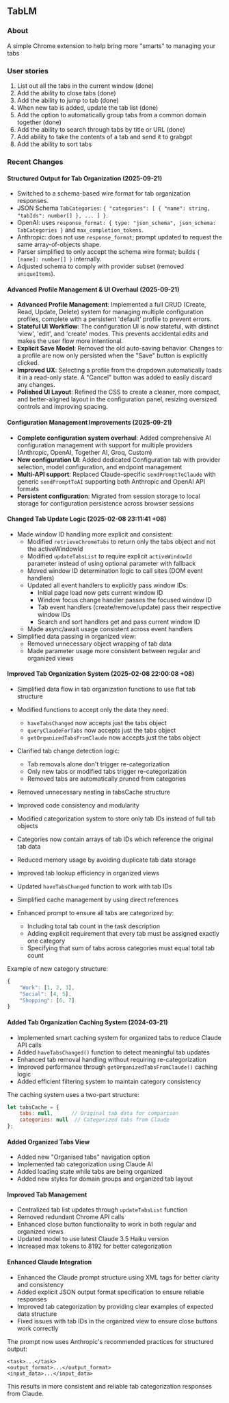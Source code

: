 ## TabLM

### About

A simple Chrome extension to help bring more "smarts" to managing your tabs

### User stories

1. List out all the tabs in the current window (done)
2. Add the ability to close tabs (done)
3. Add the ability to jump to tab (done)
7. When new tab is added, update the tab list (done)
4. Add the option to automatically group tabs from a common domain together (done)
5. Add the ability to search through tabs by title or URL (done)
5. Add ability to take the contents of a tab and send it to grabgpt
6. Add the ability to sort tabs 

### Recent Changes

#### Structured Output for Tab Organization (2025-09-21)
- Switched to a schema-based wire format for tab organization responses.
- JSON Schema `TabCategories`: `{ "categories": [ { "name": string, "tabIds": number[] }, ... ] }`.
- OpenAI: uses `response_format: { type: "json_schema", json_schema: TabCategories }` and `max_completion_tokens`.
- Anthropic: does not use `response_format`; prompt updated to request the same array-of-objects shape.
- Parser simplified to only accept the schema wire format; builds `{ [name]: number[] }` internally.
- Adjusted schema to comply with provider subset (removed `uniqueItems`).

#### Advanced Profile Management & UI Overhaul (2025-09-21)
- **Advanced Profile Management**: Implemented a full CRUD (Create, Read, Update, Delete) system for managing multiple configuration profiles, complete with a persistent 'default' profile to prevent errors.
- **Stateful UI Workflow**: The configuration UI is now stateful, with distinct 'view', 'edit', and 'create' modes. This prevents accidental edits and makes the user flow more intentional.
- **Explicit Save Model**: Removed the old auto-saving behavior. Changes to a profile are now only persisted when the "Save" button is explicitly clicked.
- **Improved UX**: Selecting a profile from the dropdown automatically loads it in a read-only state. A "Cancel" button was added to easily discard any changes.
- **Polished UI Layout**: Refined the CSS to create a cleaner, more compact, and better-aligned layout in the configuration panel, resizing oversized controls and improving spacing.

#### Configuration Management Improvements (2025-09-21)
- **Complete configuration system overhaul**: Added comprehensive AI configuration management with support for multiple providers (Anthropic, OpenAI, Together AI, Groq, Custom)
- **New configuration UI**: Added dedicated Configuration tab with provider selection, model configuration, and endpoint management
- **Multi-API support**: Replaced Claude-specific `sendPromptToClaude` with generic `sendPromptToAI` supporting both Anthropic and OpenAI API formats
- **Persistent configuration**: Migrated from session storage to local storage for configuration persistence across browser sessions

#### Changed Tab Update Logic (2025-02-08 23:11:41 +08)
- Made window ID handling more explicit and consistent:
  - Modified `retrieveChromeTabs` to return only the tabs object and not the activeWindowId
  - Modified `updateTabsList` to require explicit `activeWindowId` parameter instead of using optional parameter with fallback
  - Moved window ID determination logic to call sites (DOM event handlers)
  - Updated all event handlers to explicitly pass window IDs:
    - Initial page load now gets current window ID
    - Window focus change handler passes the focused window ID
    - Tab event handlers (create/remove/update) pass their respective window IDs
    - Search and sort handlers get and pass current window ID
  - Made async/await usage consistent across event handlers
- Simplified data passing in organized view:
  - Removed unnecessary object wrapping of tab data
  - Made parameter usage more consistent between regular and organized views

#### Improved Tab Organization System (2025-02-08 22:00:08 +08)
- Simplified data flow in tab organization functions to use flat tab structure
- Modified functions to accept only the data they need:
  - `haveTabsChanged` now accepts just the tabs object
  - `queryClaudeForTabs` now accepts just the tabs object
  - `getOrganizedTabsFromClaude` now accepts just the tabs object
- Clarified tab change detection logic:
  - Tab removals alone don't trigger re-categorization
  - Only new tabs or modified tabs trigger re-categorization
  - Removed tabs are automatically pruned from categories
- Removed unnecessary nesting in tabsCache structure
- Improved code consistency and modularity

- Modified categorization system to store only tab IDs instead of full tab objects
- Categories now contain arrays of tab IDs which reference the original tab data
- Reduced memory usage by avoiding duplicate tab data storage
- Improved tab lookup efficiency in organized views
- Updated `haveTabsChanged` function to work with tab IDs
- Simplified cache management by using direct references
- Enhanced prompt to ensure all tabs are categorized by:
  - Including total tab count in the task description
  - Adding explicit requirement that every tab must be assigned exactly one category
  - Specifying that sum of tabs across categories must equal total tab count

Example of new category structure:
```javascript
{
    "Work": [1, 2, 3],
    "Social": [4, 5],
    "Shopping": [6, 7]
}
```

#### Added Tab Organization Caching System (2024-03-21)
- Implemented smart caching system for organized tabs to reduce Claude API calls
- Added `haveTabsChanged()` function to detect meaningful tab updates
- Enhanced tab removal handling without requiring re-categorization
- Improved performance through `getOrganizedTabsFromClaude()` caching logic
- Added efficient filtering system to maintain category consistency

The caching system uses a two-part structure:
```javascript
let tabsCache = {
    tabs: null,      // Original tab data for comparison
    categories: null  // Categorized tabs from Claude
};
```

#### Added Organized Tabs View
- Added new "Organised tabs" navigation option
- Implemented tab categorization using Claude AI
- Added loading state while tabs are being organized
- Added new styles for domain groups and organized tab layout

#### Improved Tab Management
- Centralized tab list updates through `updateTabsList` function
- Removed redundant Chrome API calls
- Enhanced close button functionality to work in both regular and organized views
- Updated model to use latest Claude 3.5 Haiku version
- Increased max tokens to 8192 for better categorization

#### Enhanced Claude Integration
- Enhanced the Claude prompt structure using XML tags for better clarity and consistency
- Added explicit JSON output format specification to ensure reliable responses
- Improved tab categorization by providing clear examples of expected data structure
- Fixed issues with tab IDs in the organized view to ensure close buttons work correctly

The prompt now uses Anthropic's recommended practices for structured output:
```
<task>...</task>
<output_format>...</output_format>
<input_data>...</input_data>
```

This results in more consistent and reliable tab categorization responses from Claude. 